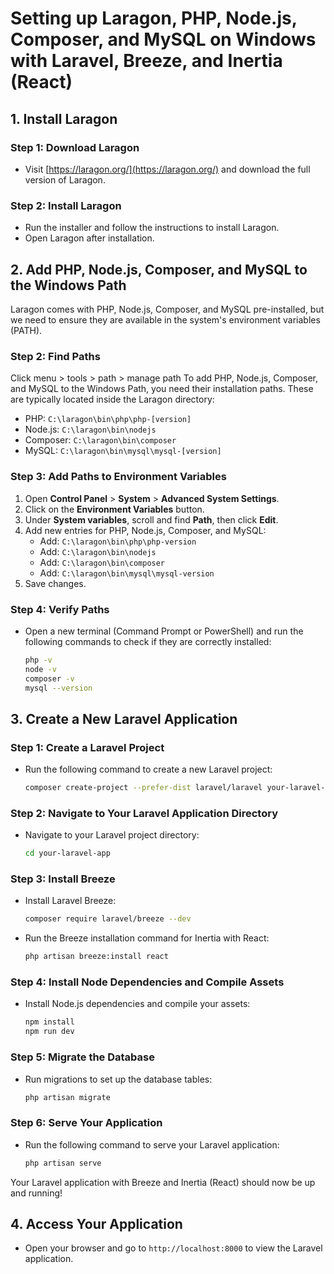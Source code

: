 
# Setting up Laragon, PHP, Node.js, Composer, and MySQL on Windows with Laravel, Breeze, and Inertia (React)

## 1. Install Laragon

### Step 1: Download Laragon
- Visit [https://laragon.org/](https://laragon.org/) and download the full version of Laragon.

### Step 2: Install Laragon
- Run the installer and follow the instructions to install Laragon.
- Open Laragon after installation.

## 2. Add PHP, Node.js, Composer, and MySQL to the Windows Path

Laragon comes with PHP, Node.js, Composer, and MySQL pre-installed, but we need to ensure they are available in the system's environment variables (PATH).


### Step 2: Find Paths
Click menu > tools > path > manage path
To add PHP, Node.js, Composer, and MySQL to the Windows Path, you need their installation paths. These are typically located inside the Laragon directory:
- PHP: `C:\laragon\bin\php\php-[version]`
- Node.js: `C:\laragon\bin\nodejs`
- Composer: `C:\laragon\bin\composer`
- MySQL: `C:\laragon\bin\mysql\mysql-[version]`

### Step 3: Add Paths to Environment Variables
1. Open **Control Panel** > **System** > **Advanced System Settings**.
2. Click on the **Environment Variables** button.
3. Under **System variables**, scroll and find **Path**, then click **Edit**.
4. Add new entries for PHP, Node.js, Composer, and MySQL:
    - Add: `C:\laragon\bin\php\php-version`
    - Add: `C:\laragon\bin\nodejs`
    - Add: `C:\laragon\bin\composer`
    - Add: `C:\laragon\bin\mysql\mysql-version`
5. Save changes.

### Step 4: Verify Paths
- Open a new terminal (Command Prompt or PowerShell) and run the following commands to check if they are correctly installed:
    ```bash
    php -v
    node -v
    composer -v
    mysql --version
    ```

## 3. Create a New Laravel Application

### Step 1: Create a Laravel Project
- Run the following command to create a new Laravel project:
    ```bash
    composer create-project --prefer-dist laravel/laravel your-laravel-app
    ```

### Step 2: Navigate to Your Laravel Application Directory
- Navigate to your Laravel project directory:
    ```bash
    cd your-laravel-app
    ```

### Step 3: Install Breeze
- Install Laravel Breeze:
    ```bash
    composer require laravel/breeze --dev
    ```

- Run the Breeze installation command for Inertia with React:
    ```bash
    php artisan breeze:install react
    ```

### Step 4: Install Node Dependencies and Compile Assets
- Install Node.js dependencies and compile your assets:
    ```bash
    npm install
    npm run dev
    ```

### Step 5: Migrate the Database
- Run migrations to set up the database tables:
    ```bash
    php artisan migrate
    ```

### Step 6: Serve Your Application
- Run the following command to serve your Laravel application:
    ```bash
    php artisan serve
    ```

Your Laravel application with Breeze and Inertia (React) should now be up and running!

## 4. Access Your Application
- Open your browser and go to `http://localhost:8000` to view the Laravel application.
